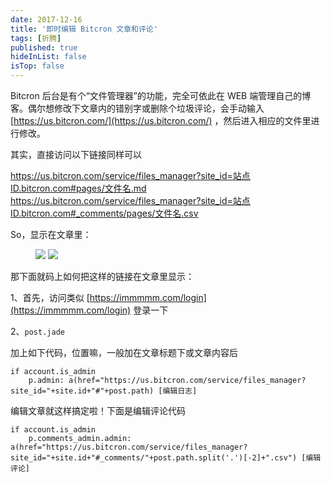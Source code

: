```yaml
---
date: 2017-12-16
title: '即时编辑 Bitcron 文章和评论'
tags: [折腾]
published: true
hideInList: false
isTop: false
---
```


Bitcron 后台是有个“文件管理器”的功能，完全可依此在 WEB 端管理自己的博客。偶尔想修改下文章内的错别字或删除个垃圾评论，会手动输入 [https://us.bitcron.com/](https://us.bitcron.com/) ，然后进入相应的文件里进行修改。

其实，直接访问以下链接同样可以

https://us.bitcron.com/service/files_manager?site_id=站点ID.bitcron.com#pages/文件名.md
https://us.bitcron.com/service/files_manager?site_id=站点ID.bitcron.com#_comments/pages/文件名.csv

<!--more-->

So，显示在文章里：

<figure>
    <img src="https://lmm.elizen.me/images/2017/12/edit-1.png" />
    <img src="https://lmm.elizen.me/images/2017/12/edit-2.png" />
</figure>

那下面就码上如何把这样的链接在文章里显示：

1、首先，访问类似 [https://immmmm.com/login](https://immmmm.com/login) 登录一下

2、`post.jade` 

加上如下代码，位置嘛，一般加在文章标题下或文章内容后

```jade
if account.is_admin
    p.admin: a(href="https://us.bitcron.com/service/files_manager?site_id="+site.id+"#"+post.path) [编辑日志]
```

编辑文章就这样搞定啦！下面是编辑评论代码

```jade
if account.is_admin
	p.comments_admin.admin: a(href="https://us.bitcron.com/service/files_manager?site_id="+site.id+"#_comments/"+post.path.split('.')[-2]+".csv") [编辑评论]
```
